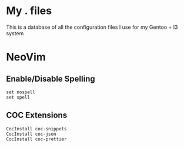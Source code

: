 # My . files
This is a database of all the configuration files I use for my Gentoo + I3 system

# NeoVim
## Enable/Disable Spelling
```
set nospell
set spell
```

## COC Extensions
```
CocInstall coc-snippets
CocInstall coc-json
CocInstall coc-prettier
```

